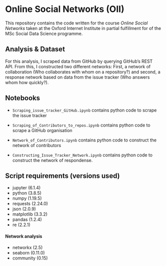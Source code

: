 # Online Social Networks (OII)


This repository contains the code written for the course _Online Social Networks_ taken at the Oxford Internet Institute in partial fulfillment for of the MSc Social Data Science programme.

## Analysis & Dataset

For this analysis, I scraped data from GitHub by querying GitHub’s REST API. From this, I constructed two different networks: First, a network of collaboration (Who collaborates with whom on a repository?) and second, a response network based on data from the issue tracker (Who answers whom how quickly?). 

## Notebooks

* `Scraping_issue_tracker_GitHub.ipynb` contains python code to scrape the issue tracker
* `Scraping_of_Contributors_to_repos.ipynb` contains python code to scrape a GitHub organisation

* `Network_of_Contributors.ipynb` contains python code to construct the network of contributors
* `Constructing_Issue_Tracker_Network.ipynb` contains python code to construct the network of respondense. 

## Script requirements (versions used)

* jupyter (6.1.4)
* python (3.8.5)
* numpy (1.19.5)
* requests (2.24.0)
* json (2.0.9)
* matplotlib (3.3.2)
* pandas (1.2.4)
* re (2.2.1)

#### Network analysis
* networkx (2.5)
* seaborn (0.11.0)
* community (0.15)
